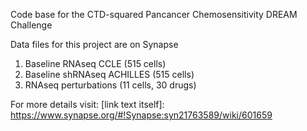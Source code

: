 
Code base for the CTD-squared Pancancer Chemosensitivity DREAM Challenge

Data files for this project are on Synapse
1. Baseline RNAseq CCLE (515 cells)
2. Baseline shRNAseq ACHILLES (515 cells)
3. RNAseq perturbations (11 cells, 30 drugs)

For more details visit:
[link text itself]: https://www.synapse.org/#!Synapse:syn21763589/wiki/601659
